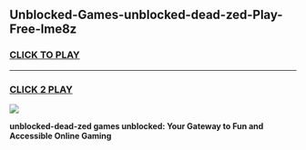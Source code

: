 
## Unblocked-Games-unblocked-dead-zed-Play-Free-lme8z
<h3>
<a href="https://premium76.site?title=unblocked-dead-zed&ref=10A">CLICK TO PLAY</a></h3>
<hr>

<h3>
<a href="https://premium76.site?title=unblocked-dead-zed&ref=10A">CLICK 2 PLAY</a>
  
</h3>

<a href="https://premium76.site?title=unblocked-dead-zed&ref=10A"><img src="https://clearcache.store/games.png"></a>


**unblocked-dead-zed games unblocked: Your Gateway to Fun and Accessible Online Gaming**
